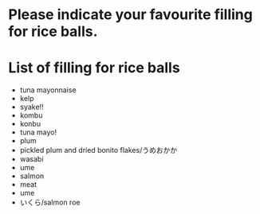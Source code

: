 # Please indicate your favourite filling for rice balls.

# List of filling for rice balls
- tuna mayonnaise
- kelp
- syake!!
- kombu
- konbu
- tuna mayo!
- plum
- pickled plum and dried bonito flakes/うめおかか
- wasabi
- ume
- salmon
- meat
- ume
- いくら/salmon roe
